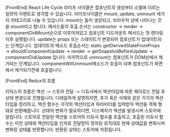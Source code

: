 [FrontEnd] React Life Cycle
라이프 사이클은 컴포넌트의 생성부터 소멸에 이르는 일련의 이벤트로 생각할 수 있습니다.
라이프사이클은 mount, update, unmount 세가지 카테고리로 나눌 수 있습니다.
mount는 돔이 생성되고, 브라우저 상에 나타나는 것을 mount라고 합니다.
메서드들의 호출 순서는 constructor → render → componentDidMount순으로 이루어져있고 컴포넌트 디드마운트 메서드는 첫 렌더링 이후 실행됩니다.
update는 props 또는 스테이트가 변경되어 컴포넌트가 업데이트되는 단계입니다.
업데이트의 메소드 호출순서는 static getDerivedStateFromProps → shouldComponentUpdate → render → getSnapshotBeforeUpdate → componentDidUpdate 입니다.
마지막으로 unmount는 컴포넌트가 DOM상에서 제거되는 단계입니다.
componentWillUnmount메소드가 호출이 되며 컴포넌트가 화면에서 제거되기전에 호출됩니다.

[FrontEnd] Redux의 흐름

리덕스의 흐름은 액션 -> 스토어 전달 -> 디듀서에서 액션타입에 따른 페이로드 전달 후 상태 변경으로 진행됩니다.
디테일하게 설명하자면, 추가 혹은 삭제와 같은 각각의 액션타입을 정리하고, 액션 함수는 각각의 액션타입과 파라미터를 입력받아 액션을 객체 형태로 반환해줍니다. 상태의 변화가 필요하다면, 디스패치가 액션을 발생시켜 스토어에 알립니다.
스토어로 전달된 액션을 스토어의 리듀서 함수를 호출하고, 호출된 리듀서 함수는 이전 상태와 액션타입을 인자로 전달받아 정의된 로직대로 현재 상태값을 변화시켜 변화된 상태를 반환합니다. 반환된 상태는 스토어에 저장됩니다.

<!--
액션은 상태의 변화가 필요할때 발생시키며, 액션은 하나의 객체로 표현되고, type이라는 필드를 필수적으로 가지고 있어야됩니다. 추가적으로 필요한 객체의 요소들은 필요에 의해 추가 될 수 있습니다.

액션 생션함수라 불리는 Action Creator는 액션을 만드는 함수입니다. 파라미터를 받아, 액션 객체 형태로 만들어줍니다. 이 함수는 data라는 파라미터를 받아, 액션을 객체 형태로 반환하는 역할을 합니다.

리듀서는 변화를 일으키는 함수입니다. 이 함수는 이전 상태와 액션을 파라미터로 입력받은후 로직에 의해 변화된 상태값을 리턴합니다.

스토어는 컴포넌트 외부에 있는 상태 저장소입니다. 스토어 안에는 현재 상태들, 리듀서, 그리고 몇가지의 내장함수를 포함하고 있습니다.

디스패치는 스토어의 내장함수 중 하나로, 액션을 발생시켜 스토어에 상태 변화가 필요하다는 것을 알립니다.
-->

